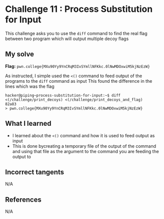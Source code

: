 # Challenge 11 : Process Substitution for Input
This challenge asks you to use the `diff` command to find the real flag between two program which will output multiple decoy flags

## My solve
**Flag:** `pwn.college{MXu90Yy9YnCRqM3IvSYmllNFKkc.0lNwMDOxwiM5kjNzEzW}`

As instructed, I simple used the `<()` command to feed output of the programs to the `diff` command as input
This found the difference in the lines which was the flag
```
hacker@piping~process-substitution-for-input:~$ diff <(/challenge/print_decoys) <(/challenge/print_decoys_and_flag)
82a83
> pwn.college{MXu90Yy9YnCRqM3IvSYmllNFKkc.0lNwMDOxwiM5kjNzEzW}
```

## What I learned 
- I learned about the `<()` command and how it is used to feed output as input
- This is done bycreating a temporary file of the output of the command and using that file as the argument to the command you are feeding the output to 

## Incorrect tangents 
N/A

## References 
N/A
